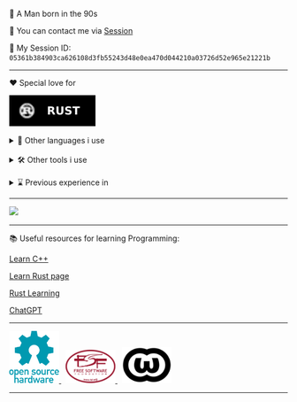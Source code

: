 💾 A Man born in the 90s

🔗 You can contact me via [Session](https://getsession.org/)

💬 My Session ID: `05361b384903ca626108d3fb55243d48e0ea470d044210a03726d52e965e21221b`

---

❤️ Special love for

![image](./images/RUST.svg)
<span>&nbsp;</span>

<details>
<summary>🥱 Other languages i use</summary>

![image](./images/C++.svg)
![image](./images/C.svg)
![image](./images/JAVA.svg)
![image](./images/KOTLIN.svg)

</details>
<span>&nbsp;</span>
<details>
<summary>🛠️ Other tools i use</summary>

![image](./images/LINUX.svg)
![image](./images/VSCODE.svg)
![image](./images/GIT.svg)

</details>
<span>&nbsp;</span>
<details>
<summary>⌛ Previous experience in</summary>

![image](./images/PHP.svg)
![image](./images/LARAVEL.svg)
![image](./images/JAVASCRIPT.svg)
![image](./images/HTML5.svg)
![image](./images/CSS3.svg)
![image](./images/ADONIS%20JS.svg)
![image](./images/VUE%20JS.svg)

</details>

---

<img src="https://www.codewars.com/users/UnlessEnduring/badges/large">

---

📚 Useful resources for learning Programming:

[Learn C++](https://www.learncpp.com/)

[Learn Rust page](https://www.rust-lang.org/learn)

[Rust Learning](https://github.com/ctjhoa/rust-learning)

[ChatGPT](https://chat.openai.com/)

---

<a href="https://www.oshwa.org/">
    <img src="./images/oshw-logo.svg" alt="wtfpl" width="90"/>
</a>
<span>&nbsp;</span>
<a href="https://www.fsf.org/">
    <img src="./images/fsf.svg" alt="wtfpl" width="90"/>
</a>
<span>&nbsp;</span>
<a href="http://www.wtfpl.net/">
    <img src="./images/wtfpl.png" alt="wtfpl" width="90"/>
</a>

---
